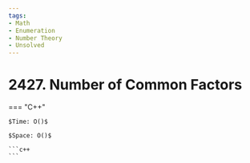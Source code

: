 ```yaml
---
tags:
- Math
- Enumeration
- Number Theory
- Unsolved
---
```



# 2427. Number of Common Factors

=== "C++"

    $Time: O()$

    $Space: O()$

    ```c++
    ```